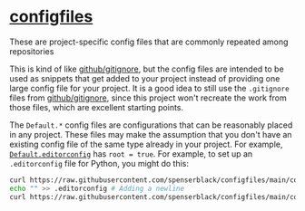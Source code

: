 # [configfiles]

These are project-specific config files that are commonly repeated among repositories

This is kind of like [github/gitignore][github-gitignore], but the
config files are intended to be used as snippets that get added to your project
instead of providing one large config file for your project. It is a good idea to
still use the `.gitignore` files from [github/gitignore][github-gitignore], since
this project won't recreate the work from those files, which are excellent starting
points.

The `Default.*` config files are configurations that can be reasonably placed in
any project. These files may make the assumption that you don't have an existing
config file of the same type already in your project. For example,
[`Default.editorconfig`](/configfiles/editorconfig/Default.editorconfig) has
`root = true`. For example, to set up an `.editorconfig` file for Python, you
might do this:

```bash
curl https://raw.githubusercontent.com/spenserblack/configfiles/main/configfiles/editorconfig/Default.editorconfig > .editorconfig
echo "" >> .editorconfig # Adding a newline
curl https://raw.githubusercontent.com/spenserblack/configfiles/main/configfiles/editorconfig/Python.editorconfig >> .editorconfig
```


[configfiles]: /configfiles
[github-gitignore]: https://github.com/github/gitignore
